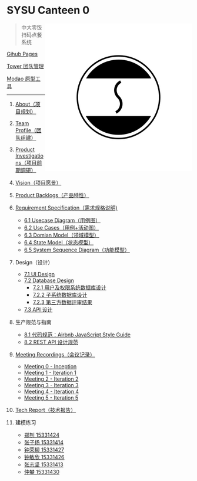 # SYSU Canteen 0

<img src='assets/logo.png' align='right' style=' width:400px;height:400 px'/>

> 中大零饭扫码点餐系统

[Gihub Pages](https://dtosaad.github.io)

[Tower 团队管理](https://tower.im/projects/8d7d7a72725242b3beb1609174e058ba/)

[Modao 原型工具](https://modao.cc/app/YiH5dTdxFF3JzQAkRsSjOWMHPRmoodZ)

---

1. [About（项目规划）](https://github.com/dtosaad/documents/blob/master/about.md)

2. [Team Profile（团队组建）](https://github.com/dtosaad/documents/blob/master/team_profile.md)

3. [Product Investigations（项目前期调研）](https://github.com/dtosaad/documents/blob/master/product_investigations.md)

4. [Vision（项目愿景）](https://github.com/dtosaad/documents/blob/master/about.md#vision)

5. [Product Backlogs（产品特性）](https://github.com/dtosaad/documents/blob/master/about.md#backlogs)

6. [Requirement Specification（需求规格说明)](https://github.com/dtosaad/documents/blob/master/product_requirements.md)
    + [6.1 Usecase Diagram（用例图）](https://github.com/dtosaad/documents/blob/master/assets/use_cases.png)
    + [6.2 Use Cases（用例+活动图）](https://github.com/dtosaad/documents/blob/master/assets/use_cases.png)
    + [6.3 Domian Model（领域模型）](https://github.com/dtosaad/documents/blob/master/assets/domain_model.png)
    + [6.4 State Model（状态模型）](https://github.com/dtosaad/documents/blob/master/assets/state_model.png)
    + [6.5 System Sequence Diagram（功能模型）](https://github.com/dtosaad/documents/blob/master/assets/system_sequence_diagram.png)

7. Design（设计）
    + [7.1 UI Design](https://github.com/dtosaad/documents/tree/master/assets/ui)
    + [7.2 Database Design](https://github.com/dtosaad/documents/blob/master/assets/database_design.png)
        + [7.2.1 用户及权限系统数据库设计](https://github.com/dtosaad/documents/blob/master/assets/database_design_privilege.png)
        + [7.2.2 子系统数据库设计](https://github.com/dtosaad/documents/blob/master/assets/database_design_sub.png)
        + [7.2.3 第三方数据评审结果](https://github.com/dtosaad/documents/issues)
    + [7.3 API 设计](https://github.com/dtosaad/documents/blob/master/API.md)

8. 生产规范与指南
    + [8.1 代码规范：Airbnb JavaScript Style Guide](https://github.com/airbnb/javascript)
    + [8.2 REST API 设计规范](http://www.ruanyifeng.com/blog/2014/05/restful_api)

9. [Meeting Recordings（会议记录）](https://github.com/dtosaad/documents/blob/master/meeting_recordings.md)
    + [Meeting 0 - Inception](https://github.com/dtosaad/documents/blob/master/meeting_recordings.md#metting-0---inception)
    + [Meeting 1 - Iteration 1](https://github.com/dtosaad/documents/blob/master/meeting_recordings.md#metting-1---iteration-1)
    + [Meeting 2 - Iteration 2](https://github.com/dtosaad/documents/blob/master/meeting_recordings.md#metting-2---iteration-2)
    + [Meeting 3 - Iteration 3](https://github.com/dtosaad/documents/blob/master/meeting_recordings.md#metting-3---iteration-3)
    + [Meeting 4 - Iteration 4](https://github.com/dtosaad/documents/blob/master/meeting_recordings.md#metting-4---iteration-4)
    + [Meeting 5 - Iteration 5](https://github.com/dtosaad/documents/blob/master/meeting_recordings.md#metting-5---iteration-5)

10. [Tech Report（技术报告）](https://github.com/dtosaad/documents/blob/master/tech_report.md)

11. 建模练习
    + [郑钊 15331424](https://painterdrown.github.io/saad/assignment-7/)
    + [张子扬 15331414](https://sysuzzy.github.io/%E7%B3%BB%E7%BB%9F%E5%88%86%E6%9E%90%E4%B8%8E%E8%AE%BE%E8%AE%A1-07/)
    + [钟荣柳 15331427](https://zhongrliu.github.io/HW7/)
    + [钟敏欣 15331426]()
    + [张志坚 15331413]()
    + [仲攀 15331430]()
